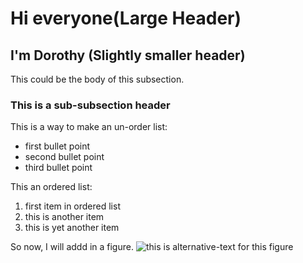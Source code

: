 # Hi everyone(Large Header)

## I'm Dorothy (Slightly smaller header)

This could be the body of this subsection.

### This is a sub-subsection header

This is a way to make an un-order list:
* first bullet point
* second bullet point
* third bullet point

This an ordered list:
1. first item in ordered list
1. this is another item
1. this is yet another item

So now, I will addd in a figure.
![this is alternative-text for this figure](https://uiuc-ischool-dataviz.github.io/spring2019online/week04/data/littleCorgiInHat.png)
